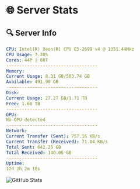 # 🌐 Server Stats
## 🔍 Server Info
```yaml
CPU: Intel(R) Xeon(R) CPU E5-2699 v4 @ 1351.44MHz
CPU Usage: 7.30%
Cores: 44P | 88T
-----------------------------------
Memory:
Current Usage: 8.31 GB/503.74 GB
Available: 491.98 GB
-----------------------------------
Disk:
Current Usage: 27.27 GB/1.71 TB
Free: 1.60 TB
-----------------------------------
GPU:
No GPU detected
-----------------------------------
Network:
Current Transfer (Sent): 757.16 KB/s
Current Transfer (Received): 71.04 KB/s
Total Sent: 642.25 GB
Total Received: 140.06 GB
-----------------------------------
Uptime:
12d 2h 2m 18s
```
![GitHub Stats](https://img.shields.io/badge/Updated-2025-05-01_19:11:06-blue)